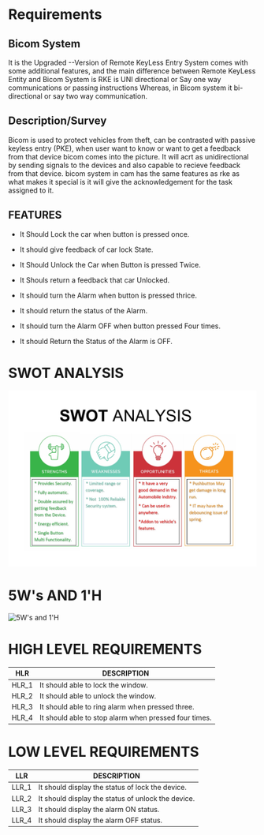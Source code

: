 # Requirements

## Bicom System
It is the Upgraded --Version of Remote KeyLess Entry System comes with some additional features, and the main difference between Remote KeyLess Entity and Bicom System is RKE is UNI directional or Say one way communications or passing instructions Whereas, in Bicom system it bi-directional or say two way communication.

## Description/Survey
Bicom is used to protect vehicles from theft, can be contrasted with passive keyless entry (PKE), when user want to know or want to get a feedback from that device bicom comes into the picture.
It will acrt as unidirectional by sending signals to the devices and also capable to recieve feedback from that device. bicom system in cam has the same features as rke as what makes it special is it will give the acknowledgement for the task assigned to it.

## FEATURES
* It Should Lock the car when button is pressed once.
- It should give feedback of car lock State.

* It Should Unlock the Car when Button is pressed Twice.
- It Shouls return a feedback that car Unlocked.

* It should turn the Alarm when button is pressed thrice.
- It should return the status of the Alarm.

* It should turn the Alarm OFF when button pressed Four times.
- It should Return the Status of the Alarm is OFF.

# SWOT ANALYSIS
![SWOT ANALYSIS](https://github.com/Aashishkalra19/M3_G61/blob/main/Project2_Bicom_System/1_Requirements/SWOT%20Analysis-page0001.jpg)

# 5W's AND 1'H
![5W's and 1'H]()

# HIGH LEVEL REQUIREMENTS
HLR     | DESCRIPTION
--------|-----------------------
HLR_1   |It should able to lock the window.
HLR_2   |It should able to unlock the window.
HLR_3   |It should able to ring alarm when pressed three.
HLR_4   |It should able to stop alarm when pressed four times.

# LOW LEVEL REQUIREMENTS
LLR     | DESCRIPTION
--------|-----------------------
LLR_1   |It should display the status of lock the device.
LLR_2   |It should display the status of unlock the device.
LLR_3   |It should display the alarm ON status.
LLR_4   |It should display the alarm OFF status.
